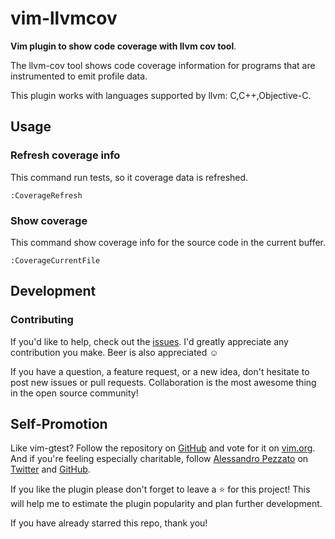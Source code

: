 # vim-llvmcov

**Vim plugin to show code coverage with llvm cov tool**.

The llvm-cov tool shows code coverage information for programs that are
instrumented to emit profile data.

This plugin works with languages supported by llvm: C,C++,Objective-C.

## Usage

### Refresh coverage info

This command run tests, so it coverage data is refreshed.

```
:CoverageRefresh
```

### Show coverage

This command show coverage info for the source code in the current buffer.

```
:CoverageCurrentFile
```

## Development

### Contributing

If you'd like to help, check out the
[issues](https://github.com/alepez/vim-llvmcov/issues). I'd greatly appreciate
any contribution you make. Beer is also appreciated ☺

If you have a question, a feature request, or a new idea, don't hesitate to
post new issues or pull requests. Collaboration is the most awesome thing in
the open source community!

## Self-Promotion

Like vim-gtest?  Follow the repository on
[GitHub](https://github.com/alepez/vim-llvmcov) and vote for it on
[vim.org](http://www.vim.org/scripts/script.php?script_id=5323). And if you're
feeling especially charitable, follow [Alessandro Pezzato](http://pezzato.net/)
on [Twitter](http://twitter.com/alepezzato) and
[GitHub](https://github.com/alepez).

If you like the plugin please don't forget to leave a :star: for this project!
This will help me to estimate the plugin popularity and plan further
development.

If you have already starred this repo, thank you!
